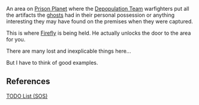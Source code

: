 An area on [Prison Planet](/p/fde64cac01824d63a685fa2cd4695b38) where the [Depopulation Team](/p/56cb1fe4b44c40209f6739ce34830eb8) warfighters put all the artifacts the [ghosts](/p/da622103663d4fad8372a8769414cc25) had in their personal possession or anything interesting they may have found on the premises when they were captured.

This is where [Firefly](/p/fa265d0089834a398c8b7a51bd6d8cb3) is being held. He actually unlocks the door to the area for you.

There are many lost and inexplicable things here...

But I have to think of good examples.

## References

[TODO List (SOS)](/p/4742b7c786aa444fb1e01144c78d2890)
